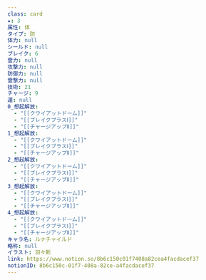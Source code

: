 ```yaml
---
class: card
★: 3
属性: 体
タイプ: 防
体力: null
シールド: null
ブレイク: 6
霊力: null
攻撃力: null
防御力: null
霊撃力: null
技術: 21
チャージ: 9
運: null
0_想起解放:
  - "[[クワイアットドーム]]"
  - "[[ブレイクプラスⅠ]]"
  - "[[チャージアップⅡ]]"
1_想起解放:
  - "[[クワイアットドーム]]"
  - "[[ブレイクプラスⅠ]]"
  - "[[チャージアップⅡ]]"
2_想起解放:
  - "[[クワイアットドーム]]"
  - "[[ブレイクプラスⅠ]]"
  - "[[チャージアップⅡ]]"
3_想起解放:
  - "[[クワイアットドーム]]"
  - "[[ブレイクプラスⅠ]]"
  - "[[チャージアップⅡ]]"
4_想起解放:
  - "[[クワイアットドーム]]"
  - "[[ブレイクプラスⅠ]]"
  - "[[チャージアップⅡ]]"
キャラ名: ルナチャイルド
略称: null
イラスト: 羽々斬
link: https://www.notion.so/8b6c150c01f7408a82cea4facdacef37
notionID: 8b6c150c-01f7-408a-82ce-a4facdacef37
---
```


